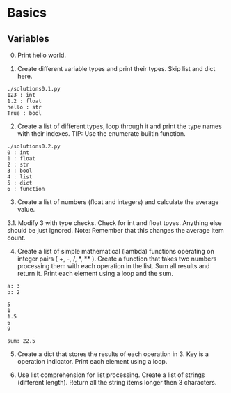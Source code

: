 
# Basics

## Variables

0. Print hello world.

1. Create different variable types and print their types. Skip list and dict here.

```
./solutions0.1.py
123 : int
1.2 : float
hello : str
True : bool
```

2. Create a list of different types, loop through it and print the type names with their indexes.
TIP: Use the enumerate builtin function.

```
./solutions0.2.py
0 : int
1 : float
2 : str
3 : bool
4 : list
5 : dict
6 : function
```

3. Create a list of numbers (float and integers) and calculate the average value.

3.1. Modify 3 with type checks. Check for int and float tpyes. Anything else should be just ignored.
Note: Remember that this changes the average item count.

4. Create a list of simple mathematical (lambda) functions operating on integer pairs ( +, -, /, *, ** ).
Create a function that takes two numbers processing them with each operation in the list. Sum all results and return it.
Print each element using a loop and the sum.

```
a: 3
b: 2

5
1
1.5
6
9

sum: 22.5
```

5. Create a dict that stores the results of each operation in 3. Key is a operation indicator.
Print each element using a loop.

6. Use list comprehension for list processing. Create a list of strings (different length).
Return all the string items longer then 3 characters.
